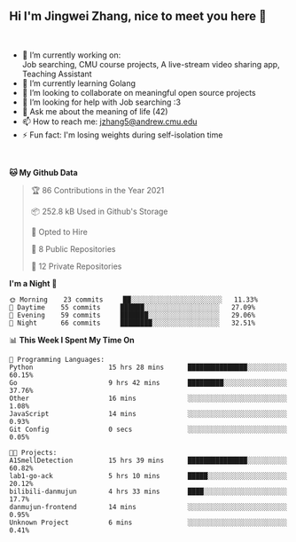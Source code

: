 Hi I'm Jingwei Zhang, nice to meet you here 👋
---
<br>


- 🔭 I’m currently working on: <br>
    Job searching, CMU course projects, A live-stream video sharing app, Teaching Assistant
- 🌱 I’m currently learning Golang
- 👯 I’m looking to collaborate on meaningful open source projects
- 🤔 I’m looking for help with Job searching :3
- 💬 Ask me about the meaning of life (42)
- 📫 How to reach me: jzhang5@andrew.cmu.edu
- ⚡ Fun fact: I'm losing weights during self-isolation time
<br>


<!--START_SECTION:waka-->
**🐱 My Github Data** 

> 🏆 86 Contributions in the Year 2021
 > 
> 📦 252.8 kB Used in Github's Storage 
 > 
> 💼 Opted to Hire
 > 
> 📜 8 Public Repositories 
 > 
> 🔑 12 Private Repositories  
 > 
**I'm a Night 🦉** 

```text
🌞 Morning    23 commits     ██░░░░░░░░░░░░░░░░░░░░░░░   11.33% 
🌆 Daytime    55 commits     ██████░░░░░░░░░░░░░░░░░░░   27.09% 
🌃 Evening    59 commits     ███████░░░░░░░░░░░░░░░░░░   29.06% 
🌙 Night      66 commits     ████████░░░░░░░░░░░░░░░░░   32.51%

```


📊 **This Week I Spent My Time On** 

```text
💬 Programming Languages: 
Python                   15 hrs 28 mins      ███████████████░░░░░░░░░░   60.15% 
Go                       9 hrs 42 mins       █████████░░░░░░░░░░░░░░░░   37.76% 
Other                    16 mins             ░░░░░░░░░░░░░░░░░░░░░░░░░   1.08% 
JavaScript               14 mins             ░░░░░░░░░░░░░░░░░░░░░░░░░   0.93% 
Git Config               0 secs              ░░░░░░░░░░░░░░░░░░░░░░░░░   0.05%

🐱‍💻 Projects: 
A1SmellDetection         15 hrs 39 mins      ███████████████░░░░░░░░░░   60.82% 
lab1-go-ack              5 hrs 10 mins       █████░░░░░░░░░░░░░░░░░░░░   20.12% 
bilibili-danmujun        4 hrs 33 mins       ████░░░░░░░░░░░░░░░░░░░░░   17.7% 
danmujun-frontend        14 mins             ░░░░░░░░░░░░░░░░░░░░░░░░░   0.95% 
Unknown Project          6 mins              ░░░░░░░░░░░░░░░░░░░░░░░░░   0.41%

```


<!--END_SECTION:waka-->
